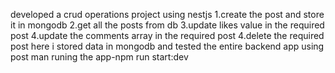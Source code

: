 developed a crud operations project using nestjs
1.create the post and store it in mongodb
2.get all the posts from db
3.update likes value in the required post 
4.update the comments array in the required post
4.delete the required post
here i stored data in mongodb and tested the entire backend app using  post man
runing the app-npm run start:dev